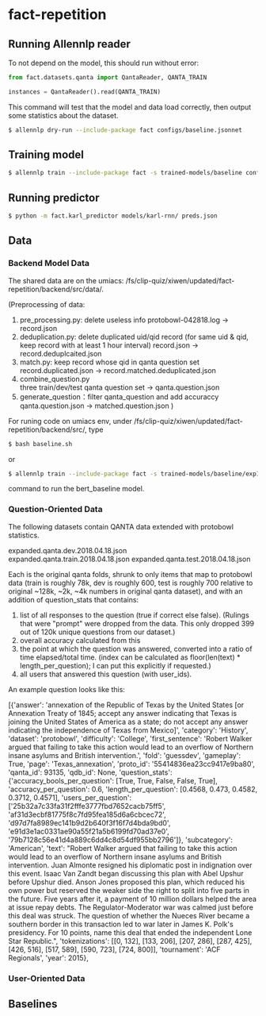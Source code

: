 # fact-repetition

## Running Allennlp reader

To not depend on the model, this should run without error:
```python
from fact.datasets.qanta import QantaReader, QANTA_TRAIN

instances = QantaReader().read(QANTA_TRAIN)
```

This command will test that the model and data load correctly, then output some statistics
about the dataset.
```bash
$ allennlp dry-run --include-package fact configs/baseline.jsonnet
```

## Training model
```bash
$ allennlp train --include-package fact -s trained-models/baseline configs/baseline.jsonnet
```

## Running predictor
```bash
$ python -m fact.karl_predictor models/karl-rnn/ preds.json
```

## Data
### Backend Model Data
The shared data are on the umiacs: /fs/clip-quiz/xiwen/updated/fact-repetition/backend/src/data/.

(Preprocessing of data:
1. pre_processing.py: delete useless info 
   protobowl-042818.log -> record.json
2. deduplication.py: delete duplicated uid/qid record (for same uid & qid, keep record with at least 1 hour interval)
   record.json ->  record.deduplcaited.json
3. match.py: keep record whose qid in qanta question set     
   record.duplicated.json -> record.matched.deduplicated.json
4. combine_question.py                                       
   three train/dev/test qanta question set -> qanta.question.json
5. generate_question：filter qanta_question and add accuraccy       
   qanta.question.json -> matched.question.json
)

For runing code on umiacs env, under /fs/clip-quiz/xiwen/updated/fact-repetition/backend/src/, type 
```bash
$ bash baseline.sh
```
or 

```bash
$ allennlp train --include-package fact -s trained-models/baseline/exp1 configs/bert_baseline.jsonnet -f
```
command to run the bert_baseline model.

### Question-Oriented Data

The following datasets contain QANTA data extended with protobowl statistics.  

expanded.qanta.dev.2018.04.18.json   
expanded.qanta.train.2018.04.18.json
expanded.qanta.test.2018.04.18.json

Each is the original qanta folds, shrunk to only items that map to protobowl data (train is roughly 78k, dev is roughly 600, test is roughly 700 relative to original ~128k, ~2k, ~4k numbers in original qanta dataset), and with an addition of question_stats that contains:

1) list of all responses to the question (true if correct else false).  (Rulings that were "prompt" were dropped from the data. This only dropped 399 out of 120k unique questions from our dataset.)  
2) overall accuracy calculated from this
3) the point at which the question was answered, converted into a ratio of time elapsed/total time.  (index can be calculated as floor(len(text) * length_per_question);  I can put this explicitly if requested.)  
4) all users that answered this question (with user_ids).

An example question looks like this: 

[{'answer': 'annexation of the Republic of Texas by the United States [or Annexation Treaty of 1845; accept any answer indicating that Texas is joining the United States of America as a state; do not accept any answer indicating the independence of Texas from Mexico]',
  'category': 'History',
  'dataset': 'protobowl',
  'difficulty': 'College',
  'first_sentence': 'Robert Walker argued that failing to take this action would lead to an overflow of Northern insane asylums and British intervention.',
  'fold': 'guessdev',
  'gameplay': True,
  'page': 'Texas_annexation',
  'proto_id': '55414836ea23cc9417e9ba80',
  'qanta_id': 93135,
  'qdb_id': None,
  'question_stats': {'accuracy_bools_per_question': [True,
    True,
    False,
    False,
    True],
   'accuracy_per_question': 0.6,
   'length_per_question': [0.4568, 0.473, 0.4582, 0.3712, 0.4571],
   'users_per_question': ['25b32a7c33fa31f2fffe3777fbd7652cacb75ff5',
    'af31d3ecbf81775f8c7fd95fea185d6a6cbcec72',
    'd97d7fa8989ec141b9d2b640f3f16f7d4bda9bd0',
    'e91d3e1ac0331ae90a55f21a5b6199fd70ad37e0',
    '79b7128c56e41d4a889c6dd4c8d54df955bb2796']},
  'subcategory': 'American',
  'text': "Robert Walker argued that failing to take this action would lead to an overflow of Northern insane asylums and British intervention. Juan Almonte resigned his diplomatic post in indignation over this event. Isaac Van Zandt began discussing this plan with Abel Upshur before Upshur died. Anson Jones proposed this plan, which reduced his own power but reserved the weaker side the right to split into five parts in the future. Five years after it, a payment of 10 million dollars helped the area at issue repay debts. The Regulator-Moderator war was calmed just before this deal was struck. The question of whether the Nueces River became a southern border in this transaction led to war later in James K. Polk's presidency. For 10 points, name this deal that ended the independent Lone Star Republic.",
  'tokenizations': [[0, 132],
   [133, 206],
   [207, 286],
   [287, 425],
   [426, 516],
   [517, 589],
   [590, 723],
   [724, 800]],
  'tournament': 'ACF Regionals',
  'year': 2015},


### User-Oriented Data



## Baselines

